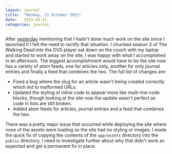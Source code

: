 ```yaml
---
layout: journal
title:  "Monday, 21 October 2013"
date:   2013-10-21
categories: journal
---
```


After [yesterday](/journal/2013/10/19) mentioning that I hadn't done much work on the site since I launched it I felt the need to rectify that situation. I chucked season 3 of The Walking Dead into the DVD player sat down on the couch with my laptop and started to work away on the site, I was happy with what I accomplished in an afternoon. The biggest accomplishment would have to be the site now has a variety of atom feeds, one for articles only, another for only journal entries and finally a feed that combines the two. The full list of changes are:

* Fixed a bug where the slug for an article wasn't being created correctly which led to malformed URLs.
* Updated the styling of inline code to appear more like multi-line code blocks, though looking at the site now the update wasn't perfect as code in lists are still broken.
* Added atom feeds for articles, journal entries and a feed that combines the two.

There was a pretty major issue that occurred while deploying the site where none of the assets were loading so the site had no styling or images. I made the quick fix of copying the contents of the `app/assets` directory into the `public` directory, I need to investigate further about why that didn't work as expected and get a permanent fix in place.

